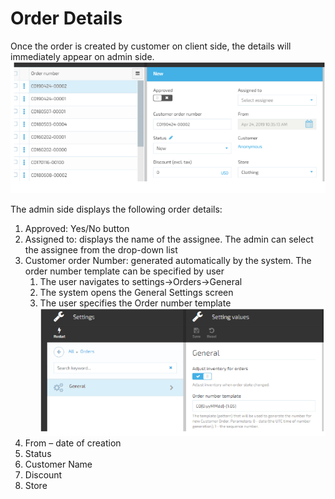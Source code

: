 # Order Details  

Once the order is created by customer on client side, the details will immediately appear on admin side.
![Fig.Customer Orders](/docs/media/screen-order-details.png)

The admin side displays the following order details:

1. Approved: Yes/No button
1. Assigned to: displays the name of the assignee. The admin can select the assignee from the drop-down list 
1. Customer order Number: generated automatically by the system. The order number template can be specified by user 
    1. The user navigates to settings->Orders->General 
    1. The system opens the General Settings screen
    1. The user specifies the Order number template
![Fig.Customer Orders](/docs/media/screen-order-number-template.png)
1. From – date of creation
1. Status
1. Customer Name
1. Discount
1. Store
